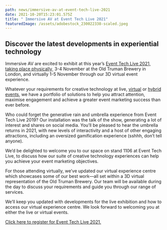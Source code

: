 ```yaml
---
path: news/immersive-av-at-event-tech-live-2021
date: 2021-10-20T15:23:01.575Z
title: " Immersive AV at Event Tech Live 2021"
featuredImage: /assets/adobestock_230022338-scaled.jpeg
---
```

## Discover the latest developments in experiential technology

Immersive AV are excited to exhibit at this year’s [Event Tech Live 2021, taking place physically ](https://eventtechlive.com/london/) 3-4 November at the Old Truman Brewery in London, and virtually 1-5 November through our 3D virtual event experience.

Whatever your requirements for creative technology at live, [virtual](https://immersiveav.com/services/virtual) or [hybrid events](https://immersiveav.com/services/hybrid), we have a portfolio of solutions to help you attract attention, maximise engagement and achieve a greater event marketing success than ever before.

Who could forget the generative rain and umbrella experience from Event Tech Live 2019? Our installation was the talk of the show, generating a lot of interest and shares on social media. You’ll be pleased to hear the umbrella returns in 2021, with new levels of interactivity and a host of other engaging attractions, including an oversized gamification experience (sshhh, don’t tell anyone).

We’d be delighted to welcome you to our space on stand 1106 at Event Tech Live, to discuss how our suite of creative technology experiences can help you achieve your event marketing objectives.

For those attending virtually, we’ve updated our virtual experience centre which showcases some of our best work—all set within a 3D virtual representation of the Old Truman Brewery. Our team will be available during the day to discuss your requirements and guide you through our range of services.

We’ll keep you updated with developments for the live exhibition and how to access our virtual experience centre. We look forward to welcoming you at either the live or virtual events.

[Click here to register for Event Tech Live 2021.](https://eventtechlive.com/london/)